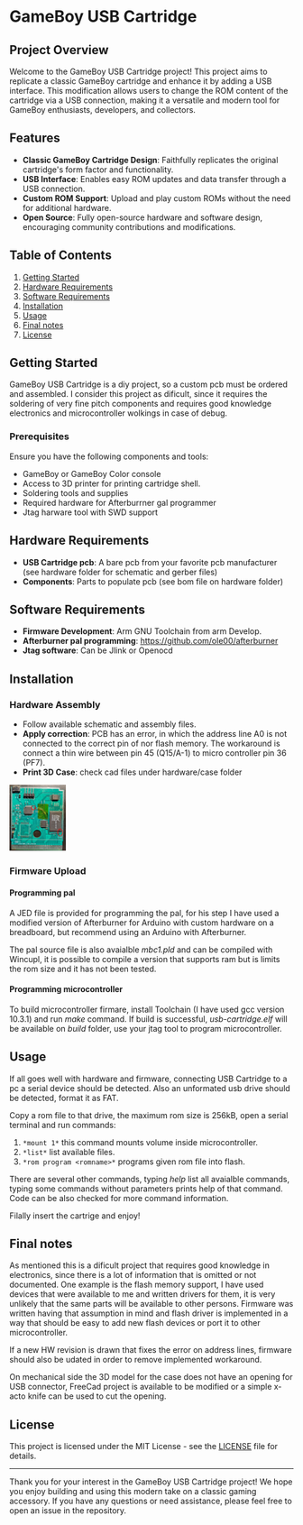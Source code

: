 # GameBoy USB Cartridge

## Project Overview

Welcome to the GameBoy USB Cartridge project! This project aims to replicate a classic GameBoy cartridge and enhance it by adding a USB interface. This modification allows users to change the ROM content of the cartridge via a USB connection, making it a versatile and modern tool for GameBoy enthusiasts, developers, and collectors.

## Features

- **Classic GameBoy Cartridge Design**: Faithfully replicates the original cartridge's form factor and functionality.
- **USB Interface**: Enables easy ROM updates and data transfer through a USB connection.
- **Custom ROM Support**: Upload and play custom ROMs without the need for additional hardware.
- **Open Source**: Fully open-source hardware and software design, encouraging community contributions and modifications.

## Table of Contents

1. [Getting Started](#getting-started)
1. [Hardware Requirements](#hardware-requirements)
1. [Software Requirements](#software-requirements)
1. [Installation](#installation)
1. [Usage](#usage)
1. [Final notes](#final-notes)
1. [License](#license)

## Getting Started

GameBoy USB Cartridge is a diy project, so a custom pcb must be ordered and assembled.
I consider this project as dificult, since it requires the soldering of very fine pitch components
and requires good knowledge electronics and microcontroller wolkings in case of debug.

### Prerequisites

Ensure you have the following components and tools:

- GameBoy or GameBoy Color console
- Access to 3D printer for printing cartridge shell.
- Soldering tools and supplies
- Required hardware for Afterburrner gal programmer
- Jtag harware tool with SWD support

## Hardware Requirements

- **USB Cartridge pcb**: A bare pcb from your favorite pcb manufacturer (see hardware folder for schematic and gerber files)
- **Components**: Parts to populate pcb (see bom file on hardware folder)

## Software Requirements

- **Firmware Development**: Arm GNU Toolchain from arm Develop.
- **Afterburner pal programming**:  https://github.com/ole00/afterburner
- **Jtag software**: Can be Jlink or Openocd

## Installation

### Hardware Assembly

- Follow available schematic and assembly files.
- **Apply correction**: PCB has an error, in which the address line A0 is not connected to the correct pin of nor flash memory.
The workaround is connect a thin wire between pin 45 (Q15/A-1) to micro controller pin 36 (PF7).
- **Print 3D Case**: check cad files under hardware/case folder

<a href="/hardware/correction.jpg" target="_blank">
    <img src="hardware/correction.jpg" alt="GameBoy USB Cartridge" style="width:100px;">
</a>

### Firmware Upload

#### Programming pal

A JED file is provided for programming the pal, for his step I have used a modified version of Afterburner for Arduino with custom
hardware on a breadboard, but recommend using an Arduino with Afterburner.

The pal source file is also avaialble *mbc1.pld* and can be compiled with Wincupl, it is possible to compile a version that supports ram
but is limits the rom size and it has not been tested.

#### Programming microcontroller

To build microcontroller firmare, install Toolchain (I have used gcc version 10.3.1) and run *make* command.
If build is successful, *usb-cartridge.elf* will be available on *build* folder, use your jtag tool to program microcontroller.

## Usage

If all goes well with hardware and firmware, connecting USB Cartridge to a pc a serial device should be detected.
Also an unformated usb drive should be detected, format it as FAT.

Copy a rom file to that drive, the maximum rom size is 256kB, open a serial terminal and run commands:

1. `*mount 1*` this command mounts volume inside microcontroller.
1. `*list*`     list available files.
1. `*rom program <romname>*` programs given rom file into flash.

There are several other commands, typing *help* list all avaialble commands, typing some commands without parameters prints help of that command.
Code can be also checked for more command information.

Filally insert the cartrige and enjoy!

## Final notes

As mentioned this is a dificult project that requires good knowledge in electronics, since there is a lot of information that is 
omitted or not documented. One example is the flash memory support, I have used devices that were available to me and written drivers 
for them, it is very unlikely that the same parts will be available to other persons.
Firmware was written having that assumption in mind and flash driver is implemented in a way that should be easy to add new flash devices
or port it to other microcontroller.

If a new HW revision is drawn that fixes the error on address lines, firmware should also be udated in order to remove implemented workaround.

On mechanical side the 3D model for the case does not have an opening for USB connector, FreeCad project is available to be modified or a simple x-acto knife can be used to cut the opening.

## License

This project is licensed under the MIT License - see the [LICENSE](LICENSE) file for details.

---

Thank you for your interest in the GameBoy USB Cartridge project! We hope you enjoy building and using this modern take on a classic gaming accessory. If you have any questions or need assistance, please feel free to open an issue in the repository.
